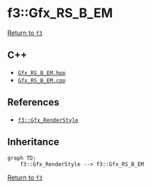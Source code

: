 # f3::Gfx_RS_B_EM

[Return to `f3`](/docs/f3.md)

## C++

- [`Gfx_RS_B_EM.hpp`](/src/f3/Gfx_RS_B_EM.hpp)
- [`Gfx_RS_B_EM.cpp`](/src/f3/Gfx_RS_B_EM.cpp)

## References

- [`f3::Gfx_RenderStyle`](/docs/f3/Gfx_RenderStyle.md)

## Inheritance

```mermaid
graph TD;
    f3::Gfx_RenderStyle --> f3::Gfx_RS_B_EM
```

[Return to `f3`](/docs/f3.md)